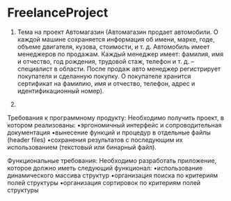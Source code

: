 # FreelanceProject

1. Тема на проект Автомагазин
(Автомагазин продает автомобили. О каждой машине сохраняется информация об имени, марке,
годе, объеме двигателя, кузова, стоимости, и т. д. Автомобиль имеет менеджеров по продажам.
Каждый менеджер имеет: фамилия, имя и отчество, год рождения, трудовой стаж, телефон и т. д.
– специалист в области. После продаж авто    менеджер регистрирует  покупателя и сделанную покупку.
О покупателе хранится сертификат на фамилию, имя и отчество, телефон, адрес и идентификационный номер).

2.

Требования к программному продукту:
Необходимо получить проект, в котором реализованы:
•эргономичный интерфейс и сопроводительная документация
•вынесение функций и процедур в отдельные файлы (header files)
•сохранения результатов с последующим их использованием (текстовый или бинарный файл).

Функциональные требования:
Необходимо разработать приложение, которое должно иметь следующий функционал:
•использование динамического массива структур
•организация поиска по критериям полей структуры
•организация сортировок по критериям полей структуры
